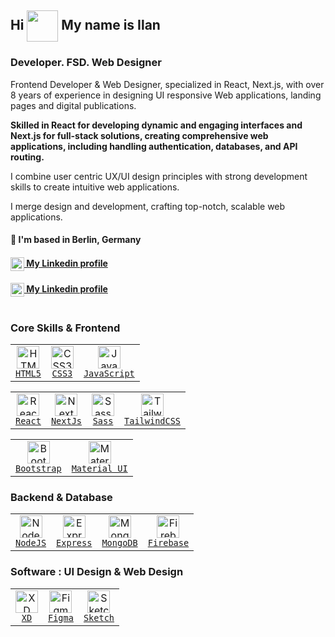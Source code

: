 ## Hi <img src="https://user-images.githubusercontent.com/18350557/176309783-0785949b-9127-417c-8b55-ab5a4333674e.gif" width="50" height="50" align="center"> My name is Ilan
### Developer. FSD. Web Designer

Frontend Developer & Web Designer, specialized in React, Next.js, with over 8 years of experience in designing UI responsive Web applications, landing pages and digital publications.

<b>Skilled in React for developing dynamic and engaging interfaces and Next.js for full-stack solutions, creating comprehensive web applications, including handling authentication, databases, and API routing.</b>

I combine user centric UX/UI design principles with strong development skills to create intuitive web applications.

I merge design and development, crafting top-notch, scalable web applications.

#### 🏡 I'm based in Berlin, Germany

#### <a href="https://www.linkedin.com/in/ilanlavi/" target="_blank" rel="noreferrer"><img src="https://raw.githubusercontent.com/danielcranney/readme-generator/main/public/icons/socials/linkedin.svg" width="22" height="22" align="center" /> My Linkedin profile</a>

#### <a href="https://www.linkedin.com/in/ilanlavi/" target="_blank" rel="noreferrer"><img src="https://raw.githubusercontent.com/danielcranney/readme-generator/main/public/icons/socials/linkedin.svg" width="22" height="22" align="center" /> My Linkedin profile</a>

#

### Core Skills & Frontend
  
  <table border="0">
  <tr>
    <td valign="center" align="center">
      <a href="https://developer.mozilla.org/en-US/docs/Glossary/HTML5" target="_blank" rel="noreferrer"><img src="https://raw.githubusercontent.com/danielcranney/readme-generator/main/public/icons/skills/html5-colored.svg" width="36" height="36" title="HTML5" alt="HTML5"><div><code>HTML5</code></div></a>
    </td>    
    <td valign="center" align="center">
      <a href="https://www.w3.org/TR/CSS/#css" target="_blank" rel="noreferrer"><img src="https://raw.githubusercontent.com/danielcranney/readme-generator/main/public/icons/skills/css3-colored.svg" width="36" height="36" alt="CSS3" /><div><code>CSS3</code></div></a>
   </td>
    <td valign="center" align="center">
      <a href="https://developer.mozilla.org/en-US/docs/Web/JavaScript" target="_blank" rel="noreferrer"><img src="https://raw.githubusercontent.com/danielcranney/readme-generator/main/public/icons/skills/javascript-colored.svg" width="36" height="36" alt="JavaScript" title="JavaScript"><div><code>JavaScript</code></div></a>
    </td>
  </tr>
  </table>   
  
  <table border="0">
  <tr>    
    <td valign="center" align="center">
      <a href="https://reactjs.org/" target="_blank" rel="noreferrer"><img src="https://raw.githubusercontent.com/danielcranney/readme-generator/main/public/icons/skills/react-colored.svg" width="36" height="36" alt="React" title="React"><div><code>React</code></div></a>
    </td>    
    <td valign="center" align="center">
      <a href="https://nextjs.org/docs" target="_blank" rel="noreferrer"><img src="https://raw.githubusercontent.com/danielcranney/readme-generator/main/public/icons/skills/nextjs-colored.svg" width="36" height="36" alt="NextJs" title="NextJs"><div><code>NextJs</code></div></a>
    </td>
    <td valign="center" align="center">
     <a href="https://sass-lang.com/" target="_blank" rel="noreferrer"><img src="https://raw.githubusercontent.com/danielcranney/readme-generator/main/public/icons/skills/sass-colored.svg" width="36" height="36" alt="Sass" title="Sass"><div><code>Sass</code></div></a>
    </td>
    <td valign="center" align="center">
     <a href="https://tailwindcss.com/" target="_blank" rel="noreferrer"><img src="https://raw.githubusercontent.com/danielcranney/readme-generator/main/public/icons/skills/tailwindcss-colored.svg" width="36" height="36" alt="TailwindCSS" title="TailwindCSS"><div><code>TailwindCSS</code></div></a>
    </td>
  </tr>
  </table> 
   
  <table border="0">  
  <tr>
    <td valign="center" align="center">
     <a href="https://getbootstrap.com/" target="_blank" rel="noreferrer"><img src="https://raw.githubusercontent.com/danielcranney/readme-generator/main/public/icons/skills/bootstrap-colored.svg" width="36" height="36" alt="Bootstrap" title="Bootstrap"><div><code>Bootstrap</code></div></a>
    </td>  
     <td valign="center" align="center">
     <a href="https://mui.com/" target="_blank" rel="noreferrer"><img src="https://raw.githubusercontent.com/danielcranney/readme-generator/main/public/icons/skills/materialui-colored.svg" width="36" height="36" alt="Material UI" title="Material UI"><div><code>Material UI</code></div></a>
    </td>
  </tr>
  </table>
  
### Backend & Database
  
  <table border="0">   
  <tr>
       <td valign="center" align="center">
     <a href="https://nodejs.org/en/" target="_blank" rel="noreferrer"><img src="https://raw.githubusercontent.com/danielcranney/readme-generator/main/public/icons/skills/nodejs-colored.svg" width="36" height="36" alt="NodeJS" title="NodeJS"><div><code>NodeJS</code></div></a>
    </td>
    <td valign="center" align="center">
     <a href="https://expressjs.com/" target="_blank" rel="noreferrer"><img src="https://raw.githubusercontent.com/danielcranney/readme-generator/main/public/icons/skills/express-colored.svg" width="36" height="36" alt="Express" title="Express"><div><code>Express</code></div></a>
    </td>
    <td valign="center" align="center">
     <a href="https://www.mongodb.com/" target="_blank" rel="noreferrer"><img src="https://raw.githubusercontent.com/danielcranney/readme-generator/main/public/icons/skills/mongodb-colored.svg" width="36" height="36" alt="MongoDB" title="MongoDB"><div><code>MongoDB</code></div></a>
    </td>
    <td valign="center" align="center">
     <a href="https://firebase.google.com/" target="_blank" rel="noreferrer"><img src="https://raw.githubusercontent.com/danielcranney/readme-generator/main/public/icons/skills/firebase-colored.svg" width="36" height="36" alt="Firebase" title="Firebase"><div><code>Firebase</code></div></a>
    </td>
  </tr>
  </table>
  
### Software : UI Design & Web Design
   <table border="0">   
  <tr border="0">       
    <td valign="center" align="center">
     <a href="https://www.adobe.com/uk/products/xd.html" target="_blank" rel="noreferrer"><img src="https://raw.githubusercontent.com/danielcranney/readme-generator/main/public/icons/skills/xd-colored.svg" width="36" height="36" alt="XD" title="XD"><div><code>XD</code></div></a>
    </td>
    <td valign="center" align="center">
     <a href="https://www.figma.com/" target="_blank" rel="noreferrer"><img src="https://raw.githubusercontent.com/danielcranney/readme-generator/main/public/icons/skills/figma-colored.svg" width="36" height="36" alt="Figma" title="Figma"><div><code>Figma</code></div></a>
    </td>
    <td valign="center" align="center">
     <a href="https://www.sketch.com/" target="_blank" rel="noreferrer"><img src="https://raw.githubusercontent.com/danielcranney/readme-generator/main/public/icons/skills/sketch-colored.svg" width="36" height="36" alt="Sketch" title="Sketch"><div><code>Sketch</code></div></a>
    </td>    
  </tr>  
</table>
